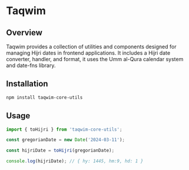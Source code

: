 # Taqwim 

## Overview

Taqwim provides a collection of utilities and components designed for managing Hijri dates in frontend applications. It includes a Hijri date converter, handler, and format, it uses the Umm al-Qura calendar system and date-fns library.

## Installation

```bash
npm install taqwim-core-utils
```

## Usage

```javascript
import { toHijri } from 'taqwim-core-utils';

const gregorianDate = new Date('2024-03-11');

const hijriDate = toHijri(gregorianDate);

console.log(hijriDate); // { hy: 1445, hm:9, hd: 1 }
```


